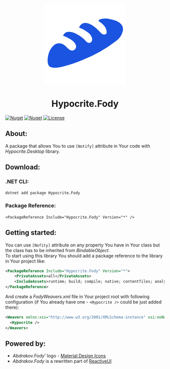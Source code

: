 <p align="center">
  <a href="https://robocadsim.readthedocs.io/en/latest/index.html">
    <img src="https://raw.githubusercontent.com/CADindustries/container/main/logos/baguette-custom.png" alt="Abdrakov.Solutions logo" width="256" height="256">
  </a>
</p>
<h1 align="center">Hypocrite.Fody</h1>  

[![Nuget](https://img.shields.io/nuget/v/Hypocrite.Fody.svg)](http://nuget.org/packages/Hypocrite.Fody)
[![Nuget](https://img.shields.io/nuget/dt/Hypocrite.Fody.svg)](http://nuget.org/packages/Hypocrite.Fody)
[![License](https://img.shields.io/badge/license-MIT-blue.svg)](https://github.com/CrackAndDie/Hypocrite.Fody/blob/main/LICENSE)

<h2>About:</h2>  

A package that allows You to use ```[Notify]``` attribute in Your code with *Hypocrite.Desktop* library. 

<h2>Download:</h2>  

<h3>.NET CLI:</h3>  

```dotnet add package Hypocrite.Fody```

<h3>Package Reference:</h3>  

```<PackageReference Include="Hypocrite.Fody" Version="*" />```   

<h2>Getting started:</h2>  

You can use ```[Nofity]``` attribute on any property You have in Your class but the class has to be inherited from *BindableObject*.  
To start using this library You should add a package reference to the library in Your project like:
```xml
<PackageReference Include="Hypocrite.Fody" Version="*">
    <PrivateAssets>all</PrivateAssets>
    <IncludeAssets>runtime; build; compile; native; contentfiles; analyzers; buildtransitive</IncludeAssets>
</PackageReference>
```
And create a *FodyWeavers.xml* file in Your project root with following configuration (if You already have one - ```<Hypocrite />``` could be just added there):
```xml
<Weavers xmlns:xsi="http://www.w3.org/2001/XMLSchema-instance" xsi:noNamespaceSchemaLocation="FodyWeavers.xsd">
  <Hypocrite />
</Weavers>
```

<h2>Powered by:</h2>  

- *Abdrakov.Fody*' logo - [Material Design Icons](https://materialdesignicons.com/)
- *Abdrakov.Fody* is a rewritten part of [ReactiveUI](https://github.com/reactiveui/ReactiveUI)
